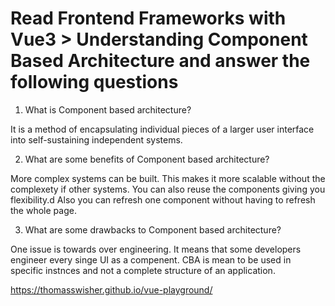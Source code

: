 # Read Frontend Frameworks with Vue3 > Understanding Component Based Architecture and answer the following questions
1. What is Component based architecture?

It is a method of encapsulating  individual pieces of a larger user interface into self-sustaining independent systems. 

2. What are some benefits of Component based architecture?

More complex systems can be built. This makes it more scalable without the complexety if other systems. You can also reuse the components giving you flexibility.d Also you can refresh one component without having to refresh the whole page.

3. What are some drawbacks to Component based architecture? 

One issue is towards over engineering. It means that some developers engineer every singe UI as a compenent. CBA is mean to be used in specific instnces  and not a complete structure of an application. 

https://thomasswisher.github.io/vue-playground/